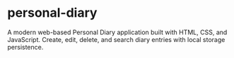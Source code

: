 # personal-diary
A modern web-based Personal Diary application built with HTML, CSS, and JavaScript. Create, edit, delete, and search diary entries with local storage persistence.

